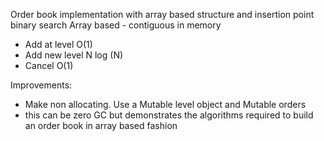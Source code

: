Order book implementation with array based structure and insertion point binary search
Array based - contiguous in memory

* Add at level O(1)
* Add new level N log (N)
* Cancel O(1)

Improvements:

* Make non allocating. Use a Mutable level object and Mutable orders
* this can be zero GC but demonstrates the algorithms required to build an order book in array based fashion


